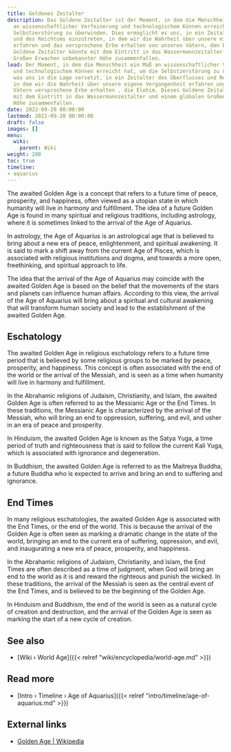 ```yaml
---
title: Goldenes Zeitalter
description: Das Goldene Zeitalter ist der Moment, in dem die Menschheit einen Grad
  an wissenschaftlicher Verfeinerung und technologischem Können erreicht hat, um die
  Selbstzerstörung zu überwinden. Dies ermöglicht es uns, in ein Zeitalter des Überflusses
  und des Reichtums einzutreten, in dem wir die Wahrheit über unsere eigene Vergangenheit
  erfahren und das versprochene Erbe erhalten von unseren Vätern, den Elohim. Dieses
  Goldene Zeitalter könnte mit dem Eintritt in das Wassermannzeitalter und einem globalen
  Großen Erwachen unbekannter Höhe zusammenfallen.
lead: Der Moment, in dem die Menschheit ein Maß an wissenschaftlicher Verfeinerung
  und technologischem Können erreicht hat, um die Selbstzerstörung zu überwinden,
  was uns in die Lage versetzt, in ein Zeitalter des Überflusses und Reichtums einzumünden,
  in dem wir die Wahrheit über unsere eigene Vergangenheit erfahren und das von unseren
  Vätern versprochene Erbe erhalten , die Elohim. Dieses Goldene Zeitalter könnte
  mit dem Eintritt in das Wassermannzeitalter und einem globalen Großen Erwachen unbekannter
  Höhe zusammenfallen.
date: 2022-09-20 00:00:00
lastmod: 2022-09-20 00:00:00
draft: false
images: []
menu:
  wiki:
    parent: Wiki
weight: 200
toc: true
timeline:
- aquarius
---
```


The awaited Golden Age is a concept that refers to a future time of peace, prosperity, and happiness, often viewed as a utopian state in which humanity will live in harmony and fulfillment. The idea of a future Golden Age is found in many spiritual and religious traditions, including astrology, where it is sometimes linked to the arrival of the Age of Aquarius.

In astrology, the Age of Aquarius is an astrological age that is believed to bring about a new era of peace, enlightenment, and spiritual awakening. It is said to mark a shift away from the current Age of Pisces, which is associated with religious institutions and dogma, and towards a more open, freethinking, and spiritual approach to life.

The idea that the arrival of the Age of Aquarius may coincide with the awaited Golden Age is based on the belief that the movements of the stars and planets can influence human affairs. According to this view, the arrival of the Age of Aquarius will bring about a spiritual and cultural awakening that will transform human society and lead to the establishment of the awaited Golden Age.

## Eschatology

The awaited Golden Age in religious eschatology refers to a future time period that is believed by some religious groups to be marked by peace, prosperity, and happiness. This concept is often associated with the end of the world or the arrival of the Messiah, and is seen as a time when humanity will live in harmony and fulfillment.

In the Abrahamic religions of Judaism, Christianity, and Islam, the awaited Golden Age is often referred to as the Messianic Age or the End Times. In these traditions, the Messianic Age is characterized by the arrival of the Messiah, who will bring an end to oppression, suffering, and evil, and usher in an era of peace and prosperity.

In Hinduism, the awaited Golden Age is known as the Satya Yuga, a time period of truth and righteousness that is said to follow the current Kali Yuga, which is associated with ignorance and degeneration.

In Buddhism, the awaited Golden Age is referred to as the Maitreya Buddha, a future Buddha who is expected to arrive and bring an end to suffering and ignorance.

## End Times

In many religious eschatologies, the awaited Golden Age is associated with the End Times, or the end of the world. This is because the arrival of the Golden Age is often seen as marking a dramatic change in the state of the world, bringing an end to the current era of suffering, oppression, and evil, and inaugurating a new era of peace, prosperity, and happiness.

In the Abrahamic religions of Judaism, Christianity, and Islam, the End Times are often described as a time of judgment, when God will bring an end to the world as it is and reward the righteous and punish the wicked. In these traditions, the arrival of the Messiah is seen as the central event of the End Times, and is believed to be the beginning of the Golden Age.

In Hinduism and Buddhism, the end of the world is seen as a natural cycle of creation and destruction, and the arrival of the Golden Age is seen as marking the start of a new cycle of creation.

## See also

- [Wiki › World Age]({{< relref "wiki/encyclopedia/world-age.md" >}})

## Read more

- [Intro › Timeline › Age of Aquarius]({{< relref "intro/timeline/age-of-aquarius.md" >}})

## External links

- [Golden Age | Wikipedia](https://en.wikipedia.org/wiki/Golden_Age)